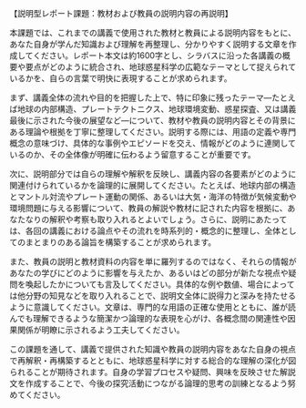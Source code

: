 【説明型レポート課題：教材および教員の説明内容の再説明】

本課題では、これまでの講義で使用された教材と教員による説明内容をもとに、あなた自身が学んだ知識および理解を再整理し、分かりやすく説明する文章を作成してください。レポート本文は約1600字とし、シラバスに沿った各講義の概要や要点がどのように統合され、地球惑星科学の広範なテーマとして捉えられているかを、自らの言葉で明快に表現することが求められます。

まず、講義全体の流れや目的を把握した上で、特に印象に残ったテーマ—たとえば地球の内部構造、プレートテクトニクス、地球環境変動、惑星探査、又は講義最後に示された今後の展望など—について、教材や教員の説明内容とその背景にある理論や根拠を丁寧に整理してください。説明する際には、用語の定義や専門概念の意味づけ、具体的な事例やエピソードを交え、情報がどのように連関しているのか、その全体像が明確に伝わるよう留意することが重要です。

次に、説明部分では自らの理解や解釈を反映し、講義内容の各要素がどのように関連付けられているかを論理的に展開してください。たとえば、地球内部の構造とマントル対流やプレート運動の関係、あるいは大気・海洋の特徴が気候変動や環境問題に与える影響について、教員の解説や教材に記された内容を根拠に、あなたなりの解釈や考察も取り入れるとよいでしょう。さらに、説明にあたっては、各回の講義における論点やその流れを時系列的・概念的に整理し、全体としてのまとまりのある論旨を構築することが求められます。

また、教員の説明と教材資料の内容を単に羅列するのではなく、それらの情報があなたの学びにどのように影響を与えたか、あるいはどの部分が新たな視点や疑問を喚起したかについても言及してください。具体的な例や数値、場合によっては他分野の知見などを取り入れることで、説明文全体に説得力と深みを持たせるように意識してください。文章は、専門的な用語の正確な使用とともに、誰が読んでも理解できるような簡潔かつ論理的な表現を心がけ、各概念間の関連性や因果関係が明瞭に示されるよう工夫してください。

この課題を通して、講義で提供された知識や教員の説明内容をあなた自身の視点で再解釈・再構築するとともに、地球惑星科学に対する総合的な理解の深化が図られることが期待されます。自身の学習プロセスや疑問、興味を反映させた解説文を作成することで、今後の探究活動につながる論理的思考の訓練となるよう努めてください。